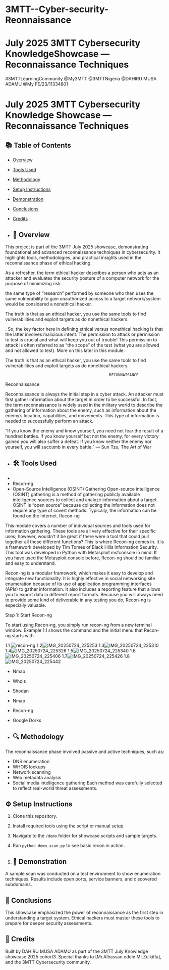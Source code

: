 # 3MTT--Cyber-security-Reonnaissance
# July 2025 3MTT Cybersecurity KnowledgeShowcase — Reconnaissance Techniques
#3MTTLearningCommunity @My3MTT
@3MTTNigeria 
@DAHIRU MUSA ADAMU
@My FE/23/11334801

# July 2025 3MTT Cybersecurity Knowledge Showcase — Reconnaissance Techniques


## 📚 Table of Contents
- [Overview](#-overview)
- [Tools Used](#-tools-used)
- [Methodology](#-methodology)
- [Setup Instructions](#-setup-instructions)
- [Demonstration](#-demonstration)
- [Conclusions](#-conclusions)
- [Credits](#-credits)

- ## 📘 Overview
This project is part of the 3MTT July 2025 showcase, demonstrating foundational and advanced reconnaissance techniques in cybersecurity. It highlights tools, methodologies, and practical insights used in the reconnaissance phase of ethical hacking.

As a refresher, the term ethical hacker describes a person who acts as an attacker and evaluates the security posture of a computer network for the purpose of minimizing risk

the same type of “research” performed by someone who then uses the same vulnerability to gain unauthorized access to a target network/system would be considered a nonethical hacker.

The truth is that as an ethical hacker, you use the same tools to find vulnerabilities and exploit targets as do nonethical hackers.

. So, the key factor here in defining ethical versus nonethical hacking is that the latter involves malicious intent. The permission to attack or permission to test is crucial and what will keep you out of trouble! This permission to attack is often referred to as “the scope” of the test (what you are allowed and not allowed to test). More on this later in this module.

The truth is that as an ethical hacker, you use the same tools to find vulnerabilities and exploit targets as do nonethical hackers.

                                                  RECONNAISANCE
  Reconnaissance

Reconnaissance is always the initial step in a cyber attack. An attacker must first gather information about the target in order to be successful. In fact, the term reconnaissance is widely used in the military world to describe the gathering of information about the enemy, such as information about the enemy’s location, capabilities, and movements. This type of information is needed to successfully perform an attack.                                            
                                                  
“If you know the enemy and know yourself, you need not fear the result of a hundred battles. If you know yourself but not the enemy, for every victory gained you will also suffer a defeat. If you know neither the enemy nor yourself, you will succumb in every battle.”
― Sun Tzu, The Art of War


- ## 🛠️ Tools Used
- 
- Recon-ng
-  Open-Source Intelligence (OSINT) Gathering
Open-source intelligence (OSINT) gathering is a method of gathering publicly available intelligence sources to collect and analyze information about a target. OSINT is “open source” because collecting the information does not require any type of covert methods. Typically, the information can be found on the Internet.
Recon-ng

This module covers a number of individual sources and tools used for information gathering. These tools are all very effective for their specific uses; however, wouldn’t it be great if there were a tool that could pull together all these different functions? This is where Recon-ng comes in. It is a framework developed by Tim Tomes of Black Hills Information Security. This tool was developed in Python with Metasploit msfconsole in mind. If you have used the Metasploit console before, Recon-ng should be familiar and easy to understand.

Recon-ng is a modular framework, which makes it easy to develop and integrate new functionality. It is highly effective in social networking site enumeration because of its use of application programming interfaces (APIs) to gather information. It also includes a reporting feature that allows you to export data in different report formats. Because you will always need to provide some kind of deliverable in any testing you do, Recon-ng is especially valuable.

Step 1: Start Recon-ng

To start using Recon-ng, you simply run recon-ng from a new terminal window. Example 1.1 shows the command and the initial menu that Recon-ng starts with. 

1.1 ![recon-ng](https://github.com/user-attachments/assets/f6860fa1-536b-40ee-a7cd-5a212d4727b6)
1.2![IMG_20250724_225253](https://github.com/user-attachments/assets/dc04ef3b-30a6-4234-9008-8128282b2a97)
1.3![IMG_20250724_225310](https://github.com/user-attachments/assets/c7afb463-cf8e-4666-9beb-17ad8f6f5d1e)
1.4![IMG_20250724_225326](https://github.com/user-attachments/assets/7803e0d5-849c-49ea-b352-d7d9255b47eb)
1.5![IMG_20250724_225340](https://github.com/user-attachments/assets/5ea15777-d146-4458-be28-43291668ac30)
1.6![IMG_20250724_225406](https://github.com/user-attachments/assets/99a6ce64-17ec-420f-99e9-f56b9353e23e)
1.7![IMG_20250724_225426](https://github.com/user-attachments/assets/5275beb6-0475-4085-a4b9-35c96ec4c7ff)
1.8![IMG_20250724_225442](https://github.com/user-attachments/assets/a1d7f138-5e72-4b50-8a35-04db1bada194)


- Nmap
- Whois
- Shodan
- Nmap
- Recon-ng
- Google Dorks

- ## 🔍 Methodology
The reconnaissance phase involved passive and active techniques, such as:
- DNS enumeration
- WHOIS lookups
- Network scanning
- Web metadata analysis
- Social media intelligence gathering
Each method was carefully selected to reflect real-world threat assessments.

## ⚙️ Setup Instructions
1. Clone this repository.
2. Install required tools using the script or manual setup.
3. Navigate to the `/demo` folder for showcase scripts and sample targets.
4. Run `python demo_scan.py` to see basic recon in action.

5. ## 🎥 Demonstration
A sample scan was conducted on a test environment to show enumeration techniques. Results include open ports, service banners, and discovered subdomains.

## 🧠 Conclusions
This showcase emphasized the power of reconnaissance as the first step in understanding a target system. Ethical hackers must master these tools to prepare for deeper security assessments.

## 🙌 Credits
Built by DAHIRU MUSA ADAMU as part of the 3MTT July Knowledge showcase 2025 cohort3.
Special thanks to [Mr.Alhassan odein Mr.Zulkiflu], and the 3MTT Cybersecurity community.
